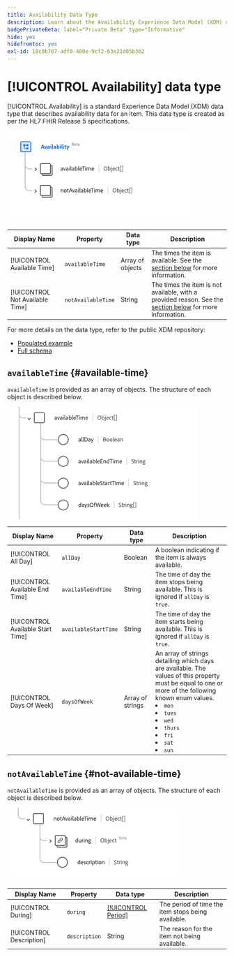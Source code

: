 ```yaml
---
title: Availability Data Type
description: Learn about the Availability Experience Data Model (XDM) data type.
badgePrivateBeta: label="Private Beta" type="Informative"
hide: yes
hidefromtoc: yes
exl-id: 18c0b767-adf0-480e-9cf2-63e21d05b362
---
```

# [!UICONTROL Availability] data type

[!UICONTROL Availability] is a standard Experience Data Model (XDM) data type that describes availability data for an item. This data type is created as per the HL7 FHIR Release 5 specifications.

![Availability data type structure](../../../images/healthcare/data-types/availability/availability.png)

| Display Name | Property | Data type | Description |
| --- | --- | --- | --- |
| [!UICONTROL Available Time] | `availableTime` | Array of objects | The times the item is available. See the [section below](#available-time) for more information. |
| [!UICONTROL Not Available Time] |`notAvailableTime` | String | The times the item is not available, with a provided reason. See the [section below](#not-available-time) for more information. |

For more details on the data type, refer to the public XDM repository:

* [Populated example](https://github.com/adobe/xdm/blob/master/extensions/industry/healthcare/fhir/datatypes/availability.example.1.json)
* [Full schema](https://github.com/adobe/xdm/blob/master/extensions/industry/healthcare/fhir/datatypes/availability.schema.json)

## `availableTime` {#available-time}

`availableTime` is provided as an array of objects. The structure of each object is described below.

![Available time structure](../../../images/healthcare/data-types/availability/available-time.png)

| Display Name | Property | Data type | Description |
| --- | --- | --- | --- |
| [!UICONTROL All Day] | `allDay` | Boolean | A boolean indicating if the item is always available. |
| [!UICONTROL Available End Time] |`availableEndTime` | String | The time of day the item stops being available. This is ignored if `allDay` is `true`. |
| [!UICONTROL Available Start Time] | `availableStartTime` | String | The time of day the item starts being available. This is ignored if `allDay` is `true`.  |
| [!UICONTROL Days Of Week] |`daysOfWeek` | Array of strings | An array of strings detailing which days are available. The values of this property must be equal to one or more of the following known enum values. <li> `mon` </li> <li> `tues` </li> <li> `wed` </li> <li> `thurs`</li>  <li> `fri` </li> <li> `sat`</li> <li> `sun`</li> |

## `notAvailableTime` {#not-available-time}

`notAvailableTime` is provided as an array of objects. The structure of each object is described below.

![Not available time structure](../../../images/healthcare/data-types/availability/not-available-time.png)

| Display Name | Property | Data type | Description |
| --- | --- | --- | --- |
| [!UICONTROL During] | `during` | [[!UICONTROL Period]](../data-types/period.md) | The period of time the item stops being available. |
| [!UICONTROL Description] |`description` | String | The reason for the item not being available. |
